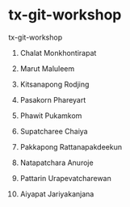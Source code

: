 # tx-git-workshop
tx-git-workshop

1. Chalat Monkhontirapat

2. Marut Maluleem

4. Kitsanapong Rodjing

4. Pasakorn Phareyart

6. Phawit Pukamkom

7. Supatcharee Chaiya

11. Pakkapong Rattanapakdeekun


12. Natapatchara Anuroje


12. Pattarin Urapevatcharewan

14. Aiyapat Jariyakanjana